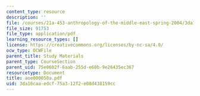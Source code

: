 ```yaml
---
content_type: resource
description: ''
file: /courses/21a-453-anthropology-of-the-middle-east-spring-2004/3da16caaedcf75a312f2e08d438159cc_aoe000050a.pdf
file_size: 91753
file_type: application/pdf
learning_resource_types: []
license: https://creativecommons.org/licenses/by-nc-sa/4.0/
ocw_type: OCWFile
parent_title: Study Materials
parent_type: CourseSection
parent_uid: 75e0602f-6aab-255d-e60b-9e26435ec367
resourcetype: Document
title: aoe000050a.pdf
uid: 3da16caa-edcf-75a3-12f2-e08d438159cc
---
```

